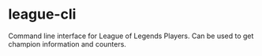 # league-cli
Command line interface for League of Legends Players. Can be used to get champion information and counters.
